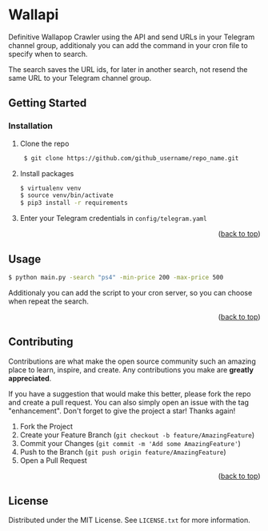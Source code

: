 # Wallapi

Definitive Wallapop Crawler using the API and send URLs in your Telegram channel group,
additionaly you can add the command in your cron file to specify when to search.

The search saves the URL ids, for later in another search, not resend the same 
URL to your Telegram channel group.

<!-- GETTING STARTED -->
## Getting Started

### Installation

1. Clone the repo
   ```sh
    $ git clone https://github.com/github_username/repo_name.git
   ```
2. Install packages
   ```sh
   $ virtualenv venv
   $ source venv/bin/activate
   $ pip3 install -r requirements
   ```
3. Enter your Telegram credentials in `config/telegram.yaml`

<p align="right">(<a href="#top">back to top</a>)</p>



<!-- USAGE EXAMPLES -->
## Usage

```bash
$ python main.py -search "ps4" -min-price 200 -max-price 500
```

Additionaly you can add the script to your cron server, so you can choose when
repeat the search.


<p align="right">(<a href="#top">back to top</a>)</p>

<!-- CONTRIBUTING -->
## Contributing

Contributions are what make the open source community such an amazing place to learn, inspire, and create. Any contributions you make are **greatly appreciated**.

If you have a suggestion that would make this better, please fork the repo and create a pull request. You can also simply open an issue with the tag "enhancement".
Don't forget to give the project a star! Thanks again!

1. Fork the Project
2. Create your Feature Branch (`git checkout -b feature/AmazingFeature`)
3. Commit your Changes (`git commit -m 'Add some AmazingFeature'`)
4. Push to the Branch (`git push origin feature/AmazingFeature`)
5. Open a Pull Request

<p align="right">(<a href="#top">back to top</a>)</p>



<!-- LICENSE -->
## License

Distributed under the MIT License. See `LICENSE.txt` for more information.
